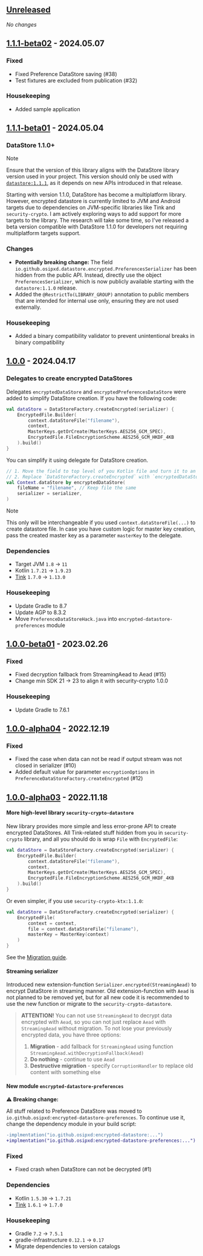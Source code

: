 ## [Unreleased]

*No changes*

## [1.1.1-beta02] - 2024.05.07

### Fixed

- Fixed Preference DataStore saving (#38)
- Test fixtures are excluded from publication (#32)

### Housekeeping

- Added sample application

## [1.1.1-beta01] - 2024.05.04

### DataStore 1.1.0+

> [!NOTE]
> Ensure that the version of this library aligns with the DataStore library version used in your project.
> This version should only be used with [`datastore:1.1.1`](https://developer.android.com/jetpack/androidx/releases/datastore#1.1.1), as it depends on new APIs introduced in that release.

Starting with version 1.1.0, DataStore has become a multiplatform library.
However, encrypted datastore is currently limited to JVM and Android targets due to dependencies on JVM-specific libraries like Tink and `security-crypto`.
I am actively exploring ways to add support for more targets to the library.
The research will take some time, so I've released a beta version compatible with DataStore 1.1.0 for developers not requiring multiplatform targets support.

### Changes

- **Potentially breaking change:** The field `io.github.osipxd.datastore.encrypted.PreferencesSerializer` has been hidden from the public API.
  Instead, directly use the object `PreferencesSerializer`, which is now publicly available starting with the `datastore:1.1.0` release.
- Added the `@RestrictTo(LIBRARY_GROUP)` annotation to public members that are intended for internal use only, ensuring they are not used externally.

### Housekeeping

- Added a binary compatibility validator to prevent unintentional breaks in binary compatibility

## [1.0.0] - 2024.04.17

### Delegates to create encrypted DataStores

Delegates `encryptedDataStore` and `encryptedPreferencesDataStore` were added to simplify DataStore creation.
If you have the following code:

```kotlin
val dataStore = DataStoreFactory.createEncrypted(serializer) {
    EncryptedFile.Builder(
        context.dataStoreFile("filename"),
        context,
        MasterKeys.getOrCreate(MasterKeys.AES256_GCM_SPEC),
        EncryptedFile.FileEncryptionScheme.AES256_GCM_HKDF_4KB
    ).build()
}
```

You can simplify it using delegate for DataStore creation.

```kotlin
// 1. Move the field to top level of you Kotlin file and turn it to an extension on Context
// 2. Replace `DataStoreFactory.createEncrypted` with `encryptedDataStore`
val Context.dataStore by encryptedDataStore(
    fileName = "filename", // Keep file the same
    serializer = serializer,
)
```

> [!NOTE]
> This only will be interchangeable if you used `context.dataStoreFile(...)` to create datastore file.
> In case you have custom logic for master key creation, pass the created master key as a parameter `masterKey` to the delegate.

### Dependencies

- Target JVM `1.8` → `11`
- Kotlin `1.7.21` → `1.9.23`
- [Tink](https://github.com/tink-crypto/tink-java/releases) `1.7.0` → `1.13.0`

### Housekeeping

- Update Gradle to 8.7
- Update AGP to 8.3.2
- Move `PreferenceDataStoreHack.java` into `encrypted-datastore-preferences` module

## [1.0.0-beta01] - 2023.02.26

### Fixed

- Fixed decryption fallback from StreamingAead to Aead (#15)
- Change min SDK 21 → 23 to align it with security-crypto 1.0.0

### Housekeeping

- Update Gradle to 7.6.1

## [1.0.0-alpha04] - 2022.12.19

### Fixed

- Fixed the case when data can not be read if output stream was not closed in serializer (#10)
- Added default value for parameter `encryptionOptions` in `PreferenceDataStoreFactory.createEncrypted` (#12)

## [1.0.0-alpha03] - 2022.11.18

#### More high-level library `security-crypto-datastore`

New library provides more simple and less error-prone API to create encrypted DataStores.
All Tink-related stuff hidden from you in `security-crypto` library, and all you should do is wrap `File` with `EncryptedFile`:

```kotlin
val dataStore = DataStoreFactory.createEncrypted(serializer) {
    EncryptedFile.Builder(
        context.dataStoreFile("filename"),
        context,
        MasterKeys.getOrCreate(MasterKeys.AES256_GCM_SPEC),
        EncryptedFile.FileEncryptionScheme.AES256_GCM_HKDF_4KB
    ).build()
}
```

Or even simpler, if you use `security-crypto-ktx:1.1.0`:

```kotlin
val dataStore = DataStoreFactory.createEncrypted(serializer) {
    EncryptedFile(
        context = context,
        file = context.dataStoreFile("filename"),
        masterKey = MasterKey(context)
    )
}
```

See the [Migration guide](README.md#migration).

#### Streaming serializer

Introduced new extension-function `Serializer.encrypted(StreamingAead)` to encrypt DataStore in streaming manner.
Old extension-function with `Aead` is not planned to be removed yet, but for all new code it is recommended to use the new function or migrate to the `security-crypto-datastore`.

> **ATTENTION!**
> You can not use `StreamingAead` to decrypt data encrypted with `Aead`,
> so you can not just replace `Aead` with `StreamingAead` without migration.
> To not lose your previously encrypted data, you have three options:
> 1. **Migration** - add fallback for `StreamingAead` using function `StreamingAead.withDecryptionFallback(Aead)`
> 2. **Do nothing** - continue to use `Aead`
> 3. **Destructive migration** - specify `CorruptionHandler` to replace old content with something else

#### New module `encrypted-datastore-preferences`

:warning: **Breaking change:** 

All stuff related to Preference DataStore was moved to `io.github.osipxd:encrypted-datastore-preferences`.
To continue use it, change the dependency module in your build script:

```diff
-implmentation("io.github.osipxd:encrypted-datastore:...")
+implmentation("io.github.osipxd:encrypted-datastore-preferences:...")
```

### Fixed

- Fixed crash when DataStore can not be decrypted (#1)

### Dependencies

- Kotlin `1.5.30` → `1.7.21`
- [Tink](https://github.com/google/tink/releases/tag/v1.7.0) `1.6.1` → `1.7.0`

### Housekeeping

- Gradle `7.2` → `7.5.1`
- gradle-infrastructure `0.12.1` → `0.17`
- Migrate dependencies to version catalogs

[unreleased]: https://github.com/osipxd/encrypted-datastore/compare/1.1.1-beta02...main
[1.1.1-beta02]: https://github.com/osipxd/encrypted-datastore/compare/v1.1.1-beta01...1.1.1-beta02
[1.1.1-beta01]: https://github.com/osipxd/encrypted-datastore/compare/v1.0.0...1.1.1-beta01
[1.0.0]: https://github.com/osipxd/encrypted-datastore/compare/v1.0.0-beta01...v1.0.0
[1.0.0-beta01]: https://github.com/osipxd/encrypted-datastore/compare/v1.0.0-alpha04...v1.0.0-beta01
[1.0.0-alpha04]: https://github.com/osipxd/encrypted-datastore/compare/v1.0.0-alpha03...v1.0.0-alpha04
[1.0.0-alpha03]: https://github.com/osipxd/encrypted-datastore/compare/v1.0.0-alpha02...v1.0.0-alpha03
